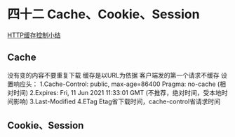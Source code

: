# 四十二  Cache、Cookie、Session

[HTTP缓存控制小结](http://imweb.io/topic/5795dcb6fb312541492eda8c)


## Cache

没有变的内容不要重复下载
缓存是以URL为依据
客户端发的第一个请求不缓存
设置响应头：
  1.Cache-Control: public, max-age=86400
  Pragma: no-cache  (相对时间)
  2.Expires: Fri, 11 Jun 2021 11:33:01 GMT (不推荐，绝对时间，受本地时间影响)
  3.Last-Modified
  4.ETag 
Etag省下载时间，cache-control省请求时间

## Cookie、Session

